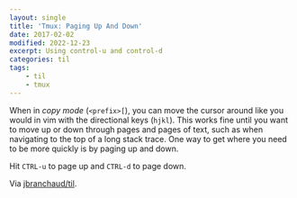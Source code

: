 ```yaml
---
layout: single
title: 'Tmux: Paging Up And Down'
date: 2017-02-02
modified: 2022-12-23
excerpt: Using control-u and control-d
categories: til
tags:
    - til
    - tmux
---
```


When in _copy mode_ (`<prefix>[`), you can move the cursor around like you
would in vim with the directional keys (`hjkl`). This works fine until you
want to move up or down through pages and pages of text, such as when
navigating to the top of a long stack trace. One way to get where you need
to be more quickly is by paging up and down.

Hit `CTRL-u` to page up and `CTRL-d` to page down.

Via [jbranchaud/til](https://github.com/jbranchaud/til).
